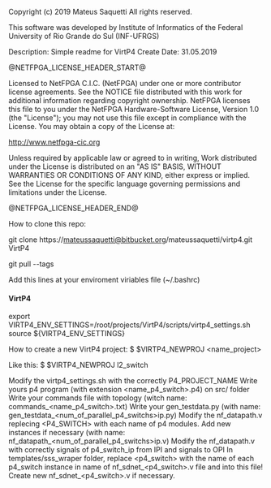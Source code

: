 Copyright (c) 2019 Mateus Saquetti
All rights reserved.

This software was developed by Institute of Informatics of the Federal
University of Rio Grande do Sul (INF-UFRGS)

Description:
             Simple readme for VirtP4
Create Date:
             31.05.2019

@NETFPGA_LICENSE_HEADER_START@

Licensed to NetFPGA C.I.C. (NetFPGA) under one or more contributor
license agreements.  See the NOTICE file distributed with this work for
additional information regarding copyright ownership.  NetFPGA licenses this
file to you under the NetFPGA Hardware-Software License, Version 1.0 (the
"License"); you may not use this file except in compliance with the
License.  You may obtain a copy of the License at:

  http://www.netfpga-cic.org

Unless required by applicable law or agreed to in writing, Work distributed
under the License is distributed on an "AS IS" BASIS, WITHOUT WARRANTIES OR
CONDITIONS OF ANY KIND, either express or implied.  See the License for the
specific language governing permissions and limitations under the License.

@NETFPGA_LICENSE_HEADER_END@


How to clone this repo:

git clone https://mateussaquetti@bitbucket.org/mateussaquetti/virtp4.git VirtP4

git pull --tags


Add this lines at your enviroment viriables file (~/.bashrc)

#### VirtP4 #####
export VIRTP4_ENV_SETTINGS=/root/projects/VirtP4/scripts/virtp4_settings.sh
source ${VIRTP4_ENV_SETTINGS}


How to create a new VirtP4 project:
$ $VIRTP4_NEWPROJ <name_project>

Like this:
$ $VIRTP4_NEWPROJ l2_switch

Modify the virtp4_settings.sh with the correctly P4_PROJECT_NAME
Write yours p4 program (with extension <name_p4_switch>.p4) on src/ folder
Write your commands file with topology (witch name: commands_<name_p4_switch>.txt)
Write your gen_testdata.py (with name: gen_testdata_<num_of_parallel_p4_switchs>ip.py)
Modify the nf_datapath.v replecing <P4_SWITCH> with each name of p4 modules. Add new instances if necessary (with name: nf_datapath_<num_of_parallel_p4_switchs>ip.v)
Modify the nf_datapath.v with correctly signals of p4_switch_ip from IPI and signals to OPI
In templates/sss_wraper folder, replace <p4_switch> with the name of each p4_switch instance in name of nf_sdnet_<p4_switch>.v file and into this file! Create new  nf_sdnet_<p4_switch>.v if necessary.
